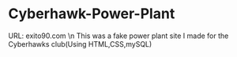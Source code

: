 # Cyberhawk-Power-Plant

URL: exito90.com \n
This was a fake power plant site I made for the Cyberhawks club(Using HTML,CSS,mySQL)
